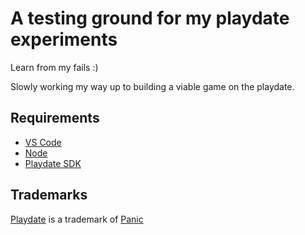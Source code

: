 # A testing ground for my playdate experiments

Learn from my fails :) 

Slowly working my way up to building a viable game on the playdate.

## Requirements
- [VS Code](https://code.visualstudio.com)
- [Node](https://nodejs.org/)
- [Playdate SDK](https://play.date/dev/)

## Trademarks
[Playdate](https://play.date/) is a trademark of [Panic](https://panic.com/)
